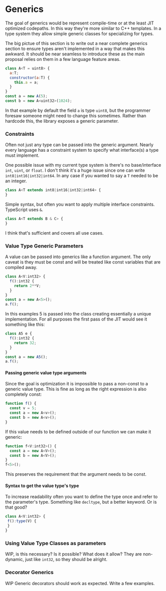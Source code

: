 # Generics

The goal of generics would be represent compile-time or at the least JIT optimized codepaths. In this way they're more similar to C++ templates. In a type system they allow simple generic classes for specializing for types.

The big pictue of this section is to write out a near complete generics section to ensure types aren't implemented in a way that makes this awkward. It should be near seamless to introduce these as the main proposal relies on them in a few language feature areas.

```js
class A<T = uint8> {
  a:T;
  constructor(a:T) {
    this.a = a;
  }
}
const a = new A(5);
const b = new A<uint32>(1024);
```

In that example by default the field ```a``` is type ```uint8```, but the programmer foresaw someone might need to change this sometimes. Rather than hardcode this, the library exposes a generic parameter.

### Constraints

Often not just any type can be passed into the generic argument. Nearly every language has a constraint system to specify what interface(s) a type must implement.

One possible issue with my current type system is there's no base/interface ```int```, ```uint```, or ```float```. I don't think it's a huge issue since one can write ```int8|int16|int32|int64```. In any case if you wanted to say a ```T``` needed to be an integer.

```js
class A<T extends int8|int16|int32|int64> {
}
```
Simple syntax, but often you want to apply multiple interface constraints. TypeScript uses ```&```.

```js
class A<T extends B & C> {
}
```
I think that's sufficient and covers all use cases.

### Value Type Generic Parameters

A value can be passed into generics like a function argument. The only caveat is they must be const and will be treated like const variables that are compiled away.

```js
class A<V:int32> {
  f():int32 {
    return 2**V;
  }
}
const a = new A<5>();
a.f();
```

In this examples 5 is passed into the class creating essentially a unique implementation. For all purposes the first pass of the JIT would see it something like this:

```js
class A5 e {
  f():int32 {
    return 32;
  }
}
const a = new A5();
a.f();
```

#### Passing generic value type arguments

Since the goal is optimization it is impossible to pass a non-const to a generic value type. This is fine as long as the right expression is also completely const:

```js
function f() {
  const v = 5;
  const a = new A<v>();
  const b = new A<v>();
}
```

If this value needs to be defined outside of our function we can make it generic:
```js
function f<V:int32>() {
  const a = new A<V>();
  const b = new A<V>();
}
f<5>();
```
This preserves the requirement that the argument needs to be const.

#### Syntax to get the value type's type

To increase readability often you want to define the type once and refer to the parameter's type. Something like ```decltype```, but a better keyword. Or is that good?
 ```js
class A<V:int32> {
  f():type(V) {
  }
}
```

### Using Value Type Classes as parameters

WIP, is this necessary? Is it possible? What does it allow? They are non-dynamic, just like ```int32```, so they should be alright.

### Decorator Generics

WIP Generic decorators should work as expected. Write a few examples.
